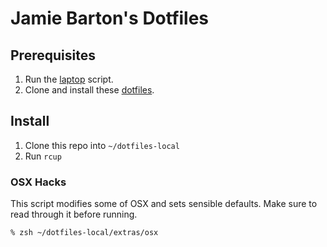 # Jamie Barton's Dotfiles

## Prerequisites
1. Run the [laptop](github.com/thoughtbot/laptop) script.
2. Clone and install these [dotfiles](github.com/thoughtbot/dotfiles).

## Install
1. Clone this repo into `~/dotfiles-local`
2. Run `rcup`

### OSX Hacks
This script modifies some of OSX and sets sensible defaults. Make sure to read
through it before running.

``` bash
% zsh ~/dotfiles-local/extras/osx
```
